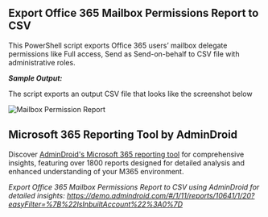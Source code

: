 ## Export Office 365 Mailbox Permissions Report to CSV
This PowerShell script exports Office 365 users’ mailbox delegate permissions like Full access, Send as Send-on-behalf to CSV file with administrative roles.

***Sample Output:*** 

The script exports an output CSV file that looks like the screenshot below

![Mailbox Permission Report](https://o365reports.com/wp-content/uploads/2019/03/Get-mailbox-permission-report-in-Office-365-using-PowerShell.png?v=1705576007)

## Microsoft 365 Reporting Tool by AdminDroid 

Discover [AdminDroid's Microsoft 365 reporting tool](https://admindroid.com/?src=GitHub) for comprehensive insights, featuring over 1800 reports designed for detailed analysis and enhanced understanding of your M365 environment.

*Export Office 365 Mailbox Permissions Report to CSV using AdminDroid for detailed insights: <https://demo.admindroid.com/#/1/11/reports/10641/1/20?easyFilter=%7B%22IsInbuiltAccount%22%3A0%7D>*

